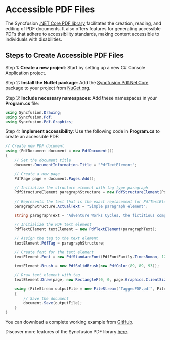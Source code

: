 # Accessible PDF Files

The Syncfusion [.NET Core PDF library](https://www.syncfusion.com/document-processing/pdf-framework/net-core/pdf-library) facilitates the creation, reading, and editing of PDF documents. It also offers features for generating accessible PDFs that adhere to accessibility standards, making content accessible to individuals with disabilities.

## Steps to Create Accessible PDF Files

Step 1: **Create a new project**: Start by setting up a new C# Console Application project.

Step 2: **Install the NuGet package**: Add the [Syncfusion.Pdf.Net.Core](https://www.nuget.org/packages/Syncfusion.Pdf.Net.Core/) package to your project from [NuGet.org](https://www.nuget.org/).

Step 3: **Include necessary namespaces**: Add these namespaces in your **Program.cs** file:

   ```csharp
   using Syncfusion.Drawing;
   using Syncfusion.Pdf;
   using Syncfusion.Pdf.Graphics;
   ```

Step 4: **Implement accessibility**: Use the following code in **Program.cs** to create an accessible PDF:

   ```csharp
   // Create new PDF document
   using (PdfDocument document = new PdfDocument())
   {
       // Set the document title
       document.DocumentInformation.Title = "PdfTextElement";

       // Create a new page
       PdfPage page = document.Pages.Add();

       // Initialize the structure element with tag type paragraph
       PdfStructureElement paragraphStructure = new PdfStructureElement(PdfTagType.Paragraph);

       // Represents the text that is the exact replacement for PdfTextElement
       paragraphStructure.ActualText = "Simple paragraph element";

       string paragraphText = "Adventure Works Cycles, the fictitious company on which the AdventureWorks sample databases are based, is a large, multinational manufacturing company. The company manufactures and sells metal and composite bicycles to North American, European, and Asian commercial markets. While its base operation is located in Washington with 290 employees, several regional sales teams are located throughout their market base.";

       // Initialize the PDF text element
       PdfTextElement textElement = new PdfTextElement(paragraphText);

       // Assign the tag to the text element
       textElement.PdfTag = paragraphStructure;

       // Create font for the text element
       textElement.Font = new PdfStandardFont(PdfFontFamily.TimesRoman, 12);

       textElement.Brush = new PdfSolidBrush(new PdfColor(89, 89, 93));

       // Draw text element with tag
       textElement.Draw(page, new RectangleF(0, 0, page.Graphics.ClientSize.Width, 200));

       using (FileStream outputFile = new FileStream("TaggedPDF.pdf", FileMode.Create))
       {
           // Save the document
           document.Save(outputFile);
       }
   }
   ```

You can download a complete working example from [GitHub](https://github.com/SyncfusionExamples/PDF-Examples/tree/master/Tagged%20PDF/Add-tag-for-the-text-element-in-PDF-document).

Discover more features of the Syncfusion PDF library [here](https://www.syncfusion.com/document-processing/pdf-framework/net-core).